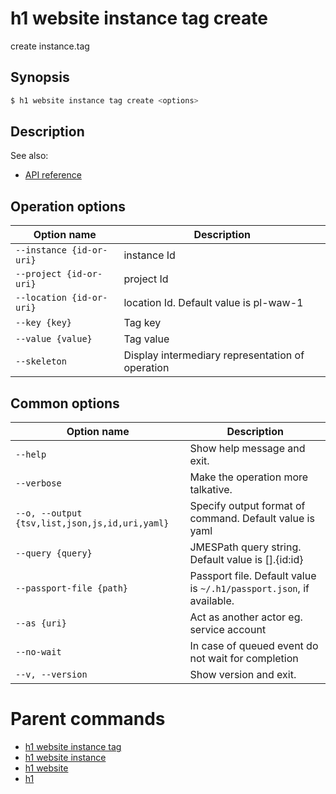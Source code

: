 
# h1 website instance tag create

create instance.tag

## Synopsis

```bash
$ h1 website instance tag create <options>
```

## Description

See also:

* [API reference](https://api.hyperone.com/v2/docs#operation/v1:website:instance.tag:create)

## Operation options

| Option name                  | Description                                      |
| ---------------------------- | ------------------------------------------------ |
| ```--instance {id-or-uri}``` | instance Id                                      |
| ```--project {id-or-uri}```  | project Id                                       |
| ```--location {id-or-uri}``` | location Id. Default value is pl-waw-1           |
| ```--key {key}```            | Tag key                                          |
| ```--value {value}```        | Tag value                                        |
| ```--skeleton```             | Display intermediary representation of operation |

## Common options

| Option name                                        | Description                                                              |
| -------------------------------------------------- | ------------------------------------------------------------------------ |
| ```--help```                                       | Show help message and exit.                                              |
| ```--verbose```                                    | Make the operation more talkative.                                       |
| ```--o, --output {tsv,list,json,js,id,uri,yaml}``` | Specify output format of command. Default value is yaml                  |
| ```--query {query}```                              | JMESPath query string. Default value is [].\{id:id\}                     |
| ```--passport-file {path}```                       | Passport file. Default value is ```~/.h1/passport.json```, if available. |
| ```--as {uri}```                                   | Act as another actor eg. service account                                 |
| ```--no-wait```                                    | In case of queued event do not wait for completion                       |
| ```--v, --version```                               | Show version and exit.                                                   |

# Parent commands

* [h1 website instance tag](./../README.md)
* [h1 website instance](./../../README.md)
* [h1 website](./../../../README.md)
* [h1](./../../../../README.md)
